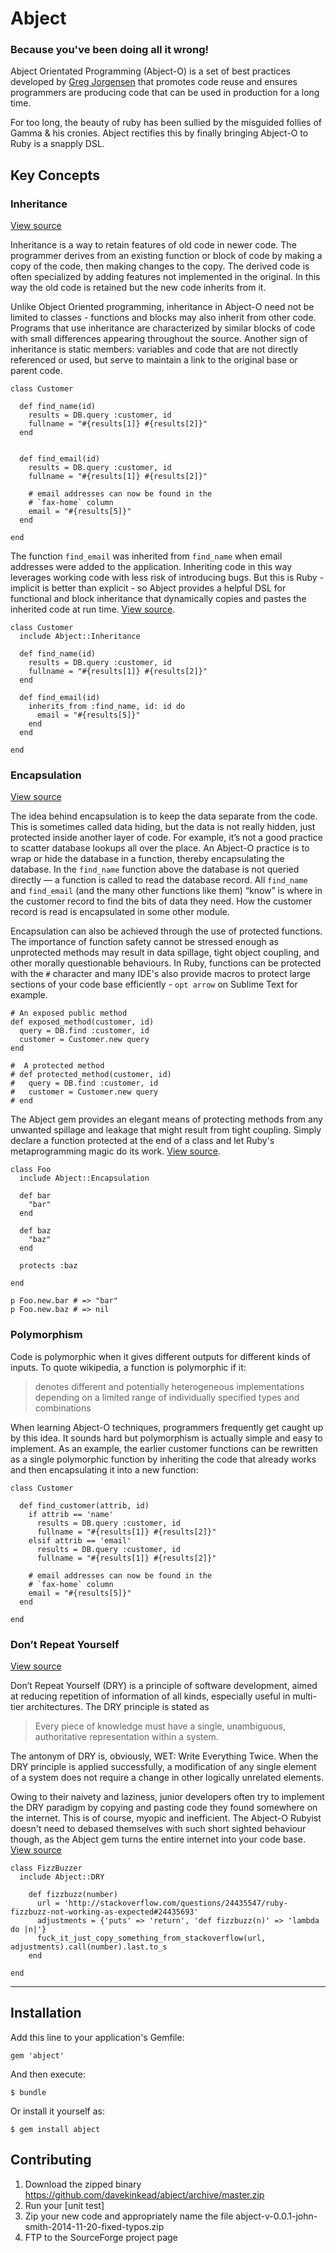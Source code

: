 # Abject

### Because you've been doing all it wrong!

Abject Orientated Programming (Abject-O) is a set of best practices developed by [Greg Jorgensen](http://typicalprogrammer.com/abject-oriented/) that promotes code reuse and ensures programmers are producing code that can be used in production for a long time.

For too long, the beauty of ruby has been sullied by the misguided follies of Gamma & his cronies.  Abject rectifies this by finally bringing Abject-O to Ruby is a snapply DSL.


## Key Concepts

### Inheritance

[View source](lib/abject/inheritance.rb)

Inheritance is a way to retain features of old code in newer code. The programmer derives from an existing function or block of code by making a copy of the code, then making changes to the copy. The derived code is often specialized by adding features not implemented in the original. In this way the old code is retained but the new code inherits from it.

Unlike Object Oriented programming, inheritance in Abject-O need not be limited to classes - functions and blocks may also inherit from other code.  Programs that use inheritance are characterized by similar blocks of code with small differences appearing throughout the source. Another sign of inheritance is static members: variables and code that are not directly referenced or used, but serve to maintain a link to the original base or parent code. 


    class Customer

      def find_name(id)
        results = DB.query :customer, id
        fullname = "#{results[1]} #{results[2]}"
      end


      def find_email(id)
        results = DB.query :customer, id
        fullname = "#{results[1]} #{results[2]}"
      
        # email addresses can now be found in the 
        # `fax-home` column 
        email = "#{results[5]}"
      end

    end


The function `find_email` was inherited from `find_name` when email addresses were added to the application. Inheriting code in this way leverages working code with less risk of introducing bugs.  But this is Ruby - implicit is better than explicit - so Abject provides a helpful DSL for functional and block inheritance that dynamically copies and pastes the inherited code at run time. [View source](lib/abject/inheritance.rb).


    class Customer
      include Abject::Inheritance

      def find_name(id)
        results = DB.query :customer, id
        fullname = "#{results[1]} #{results[2]}"
      end      

      def find_email(id)
        inherits_from :find_name, id: id do 
          email = "#{results[5]}"
        end
      end

    end


### Encapsulation

[View source](lib/abject/encapsulation.rb)

The idea behind encapsulation is to keep the data separate from the code. This is sometimes called data hiding, but the data is not really hidden, just protected inside another layer of code. For example, it’s not a good practice to scatter database lookups all over the place. An Abject-O practice is to wrap or hide the database in a function, thereby encapsulating the database. In the `find_name` function above the database is not queried directly — a function is called to read the database record. All `find_name` and `find_email` (and the many other functions like them) “know” is where in the customer record to find the bits of data they need. How the customer record is read is encapsulated in some other module.

Encapsulation can also be achieved through the use of protected functions.  The importance of function safety cannot be stressed enough as unprotected methods may result in data spillage, tight object coupling, and other morally questionable behaviours. In Ruby, functions can be protected with the `#` character and many IDE's also provide macros to protect large sections of your code base efficiently - `opt arrow` on Sublime Text for example.  


    # An exposed public method
    def exposed_method(customer, id)
      query = DB.find :customer, id
      customer = Customer.new query
    end

    #  A protected method
    # def protected_method(customer, id)
    #   query = DB.find :customer, id
    #   customer = Customer.new query
    # end


The Abject gem provides an elegant means of protecting methods from any unwanted spillage and leakage that might result from tight coupling.  Simply declare a function protected at the end of a class and let Ruby's metaprogramming magic do its work. [View source](lib/abject/encapsulation.rb).


    class Foo
      include Abject::Encapsulation

      def bar
        "bar"
      end

      def baz
        "baz"
      end

      protects :baz

    end

    p Foo.new.bar # => "bar"
    p Foo.new.baz # => nil


### Polymorphism

Code is polymorphic when it gives different outputs for different kinds of inputs.  To quote wikipedia, a function is polymorphic if it:

> denotes different and potentially heterogeneous implementations depending on a limited range of individually specified types and combinations

When learning Abject-O techniques, programmers frequently get caught up by this idea. It sounds hard but polymorphism is actually simple and easy to implement.  As an example, the earlier customer functions can be rewritten as a single polymorphic function by inheriting the code that already works and then encapsulating it into a new function:


    class Customer

      def find_customer(attrib, id)
        if attrib == 'name'
          results = DB.query :customer, id
          fullname = "#{results[1]} #{results[2]}"
        elsif attrib == 'email'
          results = DB.query :customer, id
          fullname = "#{results[1]} #{results[2]}"
        
        # email addresses can now be found in the 
        # `fax-home` column 
        email = "#{results[5]}"        
      end

    end


### Don’t Repeat Yourself

[View source](lib/abject/dry.rb)

Don’t Repeat Yourself (DRY) is a principle of software development, aimed at reducing repetition of information of all kinds, especially useful in multi-tier architectures. The DRY principle is stated as

> Every piece of knowledge must have a single, unambiguous, authoritative representation within a system.

The antonym of DRY is, obviously, WET: Write Everything Twice.  When the DRY principle is applied successfully, a modification of any single element of a system does not require a change in other logically unrelated elements.

Owing to their naivety and laziness, junior developers often try to implement the DRY paradigm by copying and pasting code they found somewhere on the internet.  This is of course, myopic and inefficient.  The Abject-O Rubyist doesn't need to debased themselves with such short sighted behaviour though, as the Abject gem turns the entire internet into your code base.  [View source](lib/abject/dry.rb)


    class FizzBuzzer
      include Abject::DRY

        def fizzbuzz(number)
          url = 'http://stackoverflow.com/questions/24435547/ruby-fizzbuzz-not-working-as-expected#24435693'
          adjustments = {'puts' => 'return', 'def fizzbuzz(n)' => 'lambda do |n|'}
          fuck_it_just_copy_something_from_stackoverflow(url, adjustments).call(number).last.to_s
        end

    end


---


## Installation

Add this line to your application's Gemfile:


    gem 'abject'


And then execute:


    $ bundle


Or install it yourself as:


    $ gem install abject


## Contributing

1. Download the zipped binary https://github.com/davekinkead/abject/archive/master.zip
2. Run your [unit test]
3. Zip your new code and appropriately name the file abject-v-0.0.1-john-smith-2014-11-20-fixed-typos.zip
4. FTP to the SourceForge project page
